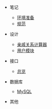<!-- docs/_sidebar.md -->

- 笔记

  - [环境准备](note/env-prepare.md)
  - [规范](note/standard.md)

- 设计

  - [亲戚关系计算器](design/relations.md)
  - [用户模块](design/user.md)

- 接口

  - [总览](api/main.md)

- 数据库

  - [MySQL](db/mysql.md)

- 其他
